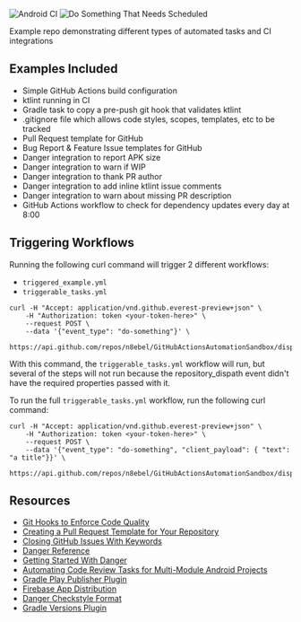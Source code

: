 ![Android CI](https://github.com/n8ebel/GitHubActionsAutomationSandbox/workflows/Android%20CI/badge.svg)
![Do Something That Needs Scheduled](https://github.com/n8ebel/GitHubActionsAutomationSandbox/workflows/Do%20Something%20That%20Needs%20Scheduled/badge.svg)

Example repo demonstrating different types of automated tasks and CI integrations

## Examples Included
- Simple GitHub Actions build configuration
- ktlint running in CI
- Gradle task to copy a pre-push git hook that validates ktlint
- .gitignore file which allows code styles, scopes, templates, etc to be tracked
- Pull Request template for GitHub
- Bug Report & Feature Issue templates for GitHub
- Danger integration to report APK size
- Danger integration to warn if WIP
- Danger integration to thank PR author
- Danger integration to add inline ktlint issue comments
- Danger integration to warn about missing PR description
- GitHub Actions workflow to check for dependency updates every day at 8:00

## Triggering Workflows

Running the following curl command will trigger 2 different workflows:
- `triggered_example.yml`
- `triggerable_tasks.yml`

```
curl -H "Accept: application/vnd.github.everest-preview+json" \
    -H "Authorization: token <your-token-here>" \
    --request POST \
    --data '{"event_type": "do-something"}' \
    https://api.github.com/repos/n8ebel/GitHubActionsAutomationSandbox/dispatches
```

With this command, the `triggerable_tasks.yml` workflow will run, but several of the steps will not run because the repository_dispath event didn't have the required properties passed with it.

To run the full `triggerable_tasks.yml` workflow, run the following curl command:

```
curl -H "Accept: application/vnd.github.everest-preview+json" \
    -H "Authorization: token <your-token-here>" \
    --request POST \
    --data '{"event_type": "do-something", "client_payload": { "text": "a title"}}' \
    https://api.github.com/repos/n8ebel/GitHubActionsAutomationSandbox/dispatches
```


## Resources
- [Git Hooks to Enforce Code Quality](https://proandroiddev.com/ooga-chaka-git-hooks-to-enforce-code-quality-11ce8d0d23cb)
- [Creating a Pull Request Template for Your Repository](https://help.github.com/en/articles/creating-a-pull-request-template-for-your-repository)
- [Closing GitHub Issues With Keywords](https://help.github.com/en/articles/closing-issues-using-keywords)
- [Danger Reference](https://danger.systems/ruby/)
- [Getting Started With Danger](https://danger.systems/guides/getting_started.html#including-danger)
- [Automating Code Review Tasks for Multi-Module Android Projects](https://blog.bitrise.io/automating-code-review-tasks-for-multi-module-android-projects)
- [Gradle Play Publisher Plugin](https://github.com/Triple-T/gradle-play-publisher)
- [Firebase App Distribution](https://firebase.google.com/products/app-distribution?utm_source=crashlytics_beta_marketing&utm_medium=redirect&utm_campaign=crashlytics_beta_redirect)
- [Danger Checkstyle Format](https://github.com/noboru-i/danger-checkstyle_format)
- [Gradle Versions Plugin](https://github.com/ben-manes/gradle-versions-plugin)
